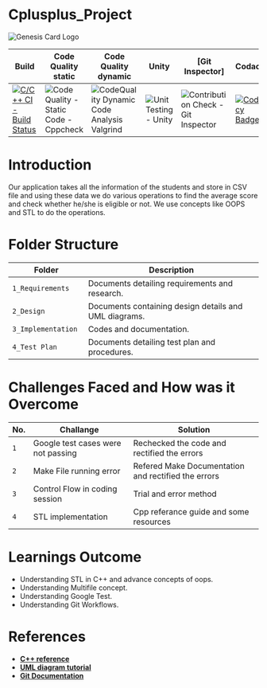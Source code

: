 # Cplusplus_Project
![Genesis Card Logo](https://user-images.githubusercontent.com/80387015/132115843-247799ce-715c-471a-a61f-d27f03f01634.png)


|Build |Code Quality static|Code Quality dynamic| Unity |[Git Inspector]| Codacy| Code Coverage |
|------|-------------------|--------------------|-------|---------------|-------|---------------|
|[![C/C++ CI - Build Status](https://github.com/Rahul-S-Iyer/Cplusplus_Projects/actions/workflows/build.yml/badge.svg)](https://github.com/Rahul-S-Iyer/Cplusplus_Projects/actions/workflows/build.yml)|![Code Quality - Static Code - Cppcheck]()|![CodeQuality Dynamic Code Analysis Valgrind]()|![Unit Testing - Unity]()|![Contribution Check - Git Inspector]()|[![Codacy Badge](https://app.codacy.com/project/badge/Grade/8fb429a8f2244fb580df1d0b049a83ec)](https://www.codacy.com/gh/Rahul-S-Iyer/Cplusplus_Projects/dashboard?utm_source=github.com&amp;utm_medium=referral&amp;utm_content=Rahul-S-Iyer/Cplusplus_Projects&amp;utm_campaign=Badge_Grade)|![CI-Coverage]()|
 


# Introduction
Our application takes all the information of the students and store in CSV file and using these data we do various operations to find the average score and check whether he/she is eligible or not. We use concepts like OOPS and STL to do the operations.


# Folder Structure
| Folder | Description                 |
|--------|-----------------------------|
| `1_Requirements`  |  Documents detailing requirements and research.     |
| `2_Design`       |  Documents containing design details and UML diagrams.               |
| `3_Implementation `     |         Codes and documentation.                    |
| `4_Test Plan` | Documents detailing test plan and procedures. |

# Challenges Faced and How was it Overcome
| No. | Challange | Solution |
|-----|-----------|----------|
|`1`|Google test cases were not passing|Rechecked the code and rectified the errors|
|`2`|Make File running error | Refered Make Documentation and rectified the errors|
|`3`|Control Flow in coding session | Trial and error method|
| `4` | STL implementation | Cpp referance guide and some resources|

# Learnings Outcome
*  Understanding STL in C++ and advance concepts of oops.
*  Understanding Multifile concept.
*  Understanding Google Test.
*  Understanding Git Workflows.

# References
* **[C++ reference](https://en.cppreference.com/w/cpp)**
* **[UML diagram tutorial](https://www.youtube.com/watch?v=zid-MVo7M-E)**
* **[Git Documentation](https://docs.github.com/en)**




